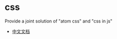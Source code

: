 # css

Provide a joint solution of "atom css" and "css in js"

- <a href="https://github.com/setsunajs/css/tree/main/docs/zh.md">中文文档</a>
